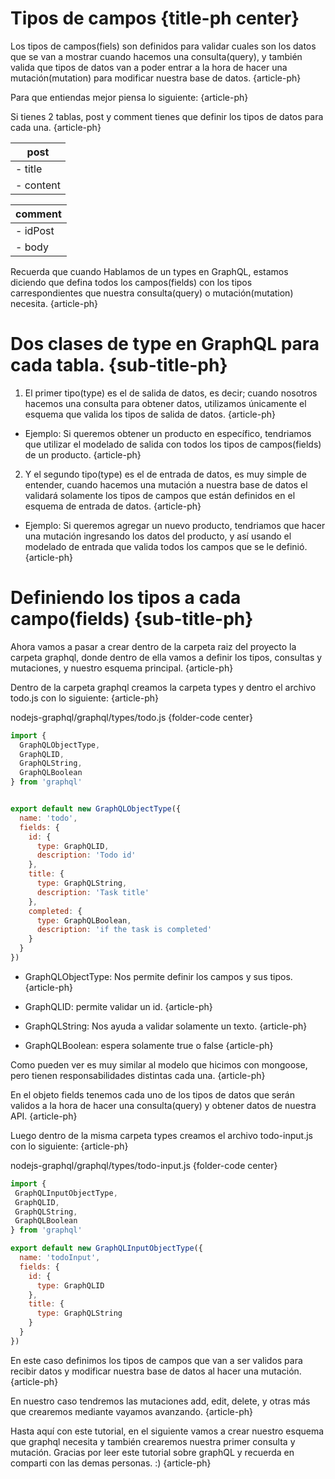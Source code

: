 # Tipos de campos {title-ph center}

Los tipos de campos(fiels) son definidos para validar cuales son los datos que se van a mostrar cuando hacemos una consulta(query), y también valida que tipos de datos van a poder entrar a la hora de hacer una mutación(mutation) para modificar nuestra base de datos. {article-ph}

Para que entiendas mejor piensa lo siguiente: {article-ph}

Si tienes 2 tablas, post y comment tienes que definir los tipos de datos para cada una.  {article-ph}


| post      |
|-----------|
|- title    |
|- content  |


| comment  |
|----------|
|- idPost  |
|- body    |


Recuerda que cuando Hablamos de un types en GraphQL, estamos diciendo que defina todos los campos(fields) con los tipos carrespondientes que nuestra consulta(query) o mutación(mutation) necesita. {article-ph}

# Dos clases de type en GraphQL para cada tabla. {sub-title-ph}

 1. El primer tipo(type) es el de salida de datos, es decir; cuando nosotros hacemos una consulta para obtener datos, utilizamos únicamente el esquema que valida los tipos de salida de datos. {article-ph}

- Ejemplo: Si queremos obtener un producto en específico, tendriamos que utilizar el modelado de salida con todos los tipos de campos(fields) de un producto. {article-ph}  

 2. Y el segundo tipo(type) es el de entrada de datos, es muy simple de entender, cuando hacemos una mutación a nuestra base de datos el validará solamente los tipos de campos que están definidos en el esquema de entrada de datos. {article-ph}

- Ejemplo: Si queremos agregar un nuevo producto, tendriamos que hacer una mutación ingresando los datos del producto, y así usando el modelado de entrada que valida todos los campos que se le definió. {article-ph}


# Definiendo los tipos a cada campo(fields) {sub-title-ph}

Ahora vamos a pasar a crear dentro de la carpeta raiz del proyecto la carpeta graphql, donde dentro de ella vamos a definir los tipos, consultas y mutaciones, y nuestro esquema principal. {article-ph}

Dentro de la carpeta graphql creamos la carpeta types y dentro el archivo todo.js con lo siguiente: {article-ph}

nodejs-graphql/graphql/types/todo.js {folder-code center}

```javascript
import { 
  GraphQLObjectType,
  GraphQLID,
  GraphQLString,
  GraphQLBoolean
} from 'graphql'


export default new GraphQLObjectType({
  name: 'todo',
  fields: {
	id: {
	  type: GraphQLID,
	  description: 'Todo id'
	},
	title: {
	  type: GraphQLString,
	  description: 'Task title'
	},
	completed: {
	  type: GraphQLBoolean,
	  description: 'if the task is completed'
	}
  }
})

```

- GraphQLObjectType: Nos permite definir los campos y sus tipos. {article-ph}

- GraphQLID: permite validar un id. {article-ph}

- GraphQLString: Nos ayuda a validar solamente un texto. {article-ph}

- GraphQLBoolean: espera solamente true o false {article-ph}

Como pueden ver es muy similar al modelo que hicimos con mongoose, pero tienen responsabilidades distintas cada una. {article-ph}

En el objeto fields tenemos cada uno de los tipos de datos que serán validos a la hora de hacer una consulta(query) y obtener datos de nuestra API. {article-ph}

Luego dentro de la misma carpeta types creamos el archivo todo-input.js
con lo siguiente: {article-ph}

nodejs-graphql/graphql/types/todo-input.js {folder-code center}

```javascript
import { 
 GraphQLInputObjectType,
 GraphQLID,
 GraphQLString,
 GraphQLBoolean
} from 'graphql'

export default new GraphQLInputObjectType({
  name: 'todoInput',
  fields: {
    id: { 
	  type: GraphQLID 
    },
    title: { 
	  type: GraphQLString
    }
  }
})

```

En este caso definimos los tipos de campos que van a ser validos para recibir datos y modificar nuestra base de datos al hacer una mutación. {article-ph}

En nuestro caso tendremos las mutaciones add, edit, delete, y otras más que crearemos mediante vayamos avanzando. {article-ph}

Hasta aquí con este tutorial, en el siguiente vamos a crear nuestro esquema que graphql necesita y también crearemos nuestra primer consulta y mutación.
Gracias por leer este tutorial sobre graphQL y recuerda en comparti con las demas personas. :) {article-ph}
